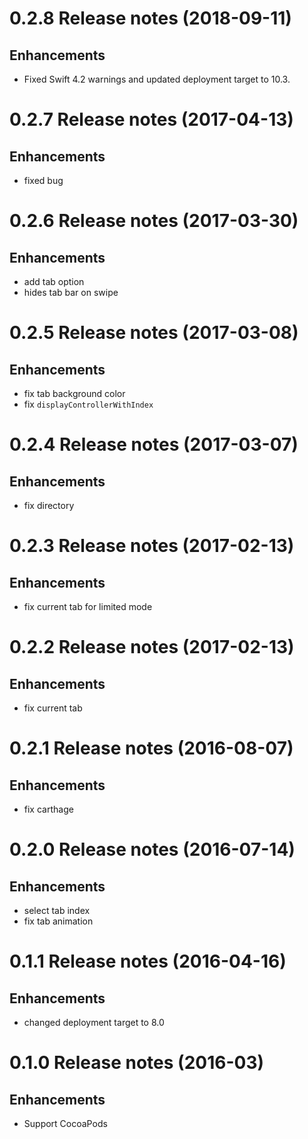 # 0.2.8 Release notes (2018-09-11)

## Enhancements

* Fixed Swift 4.2 warnings and updated deployment target to 10.3. 

# 0.2.7 Release notes (2017-04-13)

## Enhancements

* fixed bug 

# 0.2.6 Release notes (2017-03-30)

## Enhancements

* add tab option
* hides tab bar on swipe

# 0.2.5 Release notes (2017-03-08)

## Enhancements

* fix tab background color
* fix `displayControllerWithIndex`

# 0.2.4 Release notes (2017-03-07)

## Enhancements

* fix directory

# 0.2.3 Release notes (2017-02-13)

## Enhancements

* fix current tab for limited mode

# 0.2.2 Release notes (2017-02-13)

## Enhancements

* fix current tab

# 0.2.1 Release notes (2016-08-07)

## Enhancements

* fix carthage

# 0.2.0 Release notes (2016-07-14)

## Enhancements

* select tab index
* fix tab animation

# 0.1.1 Release notes (2016-04-16)

## Enhancements

* changed deployment target to 8.0

# 0.1.0 Release notes (2016-03)
## Enhancements

* Support CocoaPods

